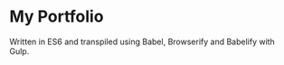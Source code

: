 My Portfolio
============

Written in ES6 and transpiled using Babel, Browserify and Babelify with Gulp.
